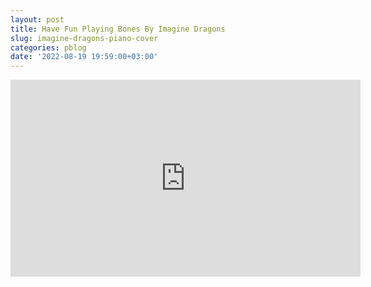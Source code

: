 ```yaml
---
layout: post
title: Have Fun Playing Bones By Imagine Dragons 
slug: imagine-dragons-piano-cover
categories: pblog
date: '2022-08-19 19:59:00+03:00'
---
```


<iframe width="560" height="315" src="https://www.youtube.com/embed/UGZD5apmcoE" title="YouTube video player" frameborder="0" allow="accelerometer; autoplay; clipboard-write; encrypted-media; gyroscope; picture-in-picture" allowfullscreen></iframe>